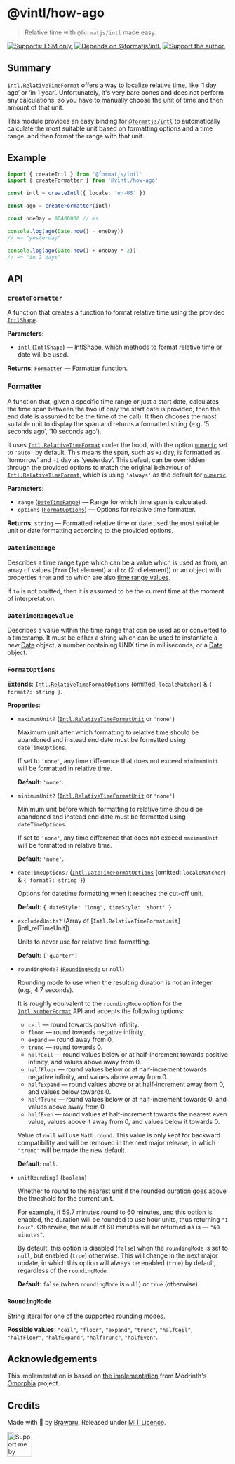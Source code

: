 # **@vintl/how-ago**

> Relative time with `@formatjs/intl` made easy.

[![Supports: ESM only.](https://img.shields.io/static/v1?label=Format&message=ESM%20only&color=blue&style=flat-square)](https://gist.github.com/sindresorhus/a39789f98801d908bbc7ff3ecc99d99c) [![Depends on @formatjs/intl.](https://img.shields.io/static/v1?label=Requires&message=%40formatjs%2Fintl&color=lightgray&style=flat-square)][formatjs_intl] [![Support the author.](https://img.shields.io/static/v1?label=&message=Support+the+author&color=5E8C61&style=flat-square&logo=data%3Aimage%2Fsvg%2Bxml%3Bbase64%2CPHN2ZyB4bWxucz0iaHR0cDovL3d3dy53My5vcmcvMjAwMC9zdmciIHdpZHRoPSIyOCIgaGVpZ2h0PSIyOCIgdmlld0JveD0iMCAwIDI0IDI0IiBmaWxsPSJub25lIiBzdHJva2U9IndoaXRlIiBzdHJva2Utd2lkdGg9IjIiIHN0cm9rZS1saW5lY2FwPSJyb3VuZCIgc3Ryb2tlLWxpbmVqb2luPSJyb3VuZCIgY2xhc3M9Imx1Y2lkZSBsdWNpZGUtaGVhcnQiPjxwYXRoIGQ9Ik0xOSAxNGMxLjQ5LTEuNDYgMy0zLjIxIDMtNS41QTUuNSA1LjUgMCAwIDAgMTYuNSAzYy0xLjc2IDAtMyAuNS00LjUgMi0xLjUtMS41LTIuNzQtMi00LjUtMkE1LjUgNS41IDAgMCAwIDIgOC41YzAgMi4zIDEuNSA0LjA1IDMgNS41bDcgN1oiLz48L3N2Zz4%3D)](https://github.com/Brawaru/Brawaru/blob/main/SUPPORT.md)

## **Summary**

[`Intl.RelativeTimeFormat`] offers a way to localize relative time, like ‘1 day ago‘ or ‘in 1 year’. Unfortunately, it's very bare bones and does not perform any calculations, so you have to manually choose the unit of time and then amount of that unit.

This module provides an easy binding for [`@formatjs/intl`][formatjs_intl] to automatically calculate the most suitable unit based on formatting options and a time range, and then format the range with that unit.

[`Intl.RelativeTimeFormat`]: https://developer.mozilla.org/en-US/docs/Web/JavaScript/Reference/Global_Objects/Intl/RelativeTimeFormat
[formatjs_intl]: https://npm.im/@formatjs/intl

## **Example**

```ts
import { createIntl } from '@formatjs/intl'
import { createFormatter } from '@vintl/how-ago'

const intl = createIntl({ locale: 'en-US' })

const ago = createFormatter(intl)

const oneDay = 86400000 // ms

console.log(ago(Date.now() - oneDay))
// => "yesterday"

console.log(ago(Date.now() + oneDay * 2))
// => "in 2 days"
```

## **API**

### **`createFormatter`**

A function that creates a function to format relative time using the provided [`IntlShape`][intl_shape].

**Parameters**:

- `intl` ([`IntlShape`][intl_shape]) — IntlShape, which methods to format relative time or date will be used.

**Returns**: [`Formatter`](#formatter) — Formatter function.

[intl_shape]: https://formatjs.io/docs/intl/#intlshape

### **Formatter**

A function that, given a specific time range or just a start date, calculates the time span between the two (if only the start date is provided, then the end date is assumed to be the time of the call). It then chooses the most suitable unit to display the span and returns a formatted string (e.g. ‘5 seconds ago’, ‘10 seconds ago’).

It uses [`Intl.RelativeTimeFormat`] under the hood, with the option [`numeric`] set to `'auto'` by default. This means the span, such as `+1` day, is formatted as ‘tomorrow’ and `-1` day as ‘yesterday’. This default can be overridden through the provided options to match the original behaviour of [`Intl.RelativeTimeFormat`], which is using `'always'` as the default for [`numeric`].

[`numeric`]: https://developer.mozilla.org/en-US/docs/Web/JavaScript/Reference/Global_Objects/Intl/RelativeTimeFormat/RelativeTimeFormat#numeric

**Parameters**:

- `range` ([`DateTimeRange`](#datetimerange)) — Range for which time span is calculated.
- `options` ([`FormatOptions`](#formatoptions)) — Options for relative time formatter.

**Returns**: `string` — Formatted relative time or date used the most suitable unit or date formatting according to the provided options.

### **`DateTimeRange`**

Describes a time range type which can be a value which is used as from, an array of values (`from` (1st element) and `to` (2nd element)) or an object with properties `from` and `to` which are also [time range values](#datetimerangevalue).

If `to` is not omitted, then it is assumed to be the current time at the moment of interpretation.

### **`DateTimeRangeValue`**

Describes a value within the time range that can be used as or converted to a timestamp. It must be either a string which can be used to instantiate a new [Date][date_global] object, a number containing UNIX time in milliseconds, or a [Date][date_global] object.

[date_global]: https://developer.mozilla.org/en-US/docs/Web/JavaScript/Reference/Global_Objects/Date

### `FormatOptions`

**Extends**: [`Intl.RelativeTimeFormatOptions`] (omitted: `localeMatcher`) & `{ format?: string }`.

[`Intl.RelativeTimeFormatOptions`]: https://developer.mozilla.org/en-US/docs/Web/JavaScript/Reference/Global_Objects/Intl/RelativeTimeFormat/RelativeTimeFormat#options

**Properties**:

- `maximumUnit?` ([`Intl.RelativeTimeFormatUnit`] or `'none'`)

  Maximum unit after which formatting to relative time should be abandoned and instead end date must be formatted using `dateTimeOptions`.

  If set to `'none'`, any time difference that does not exceed `minimumUnit` will be formatted in relative time.

  **Default**: `'none'`.

- `minimumUnit?` ([`Intl.RelativeTimeFormatUnit`] or `'none'`)

  Minimum unit before which formatting to relative time should be abandoned and instead end date must be formatted using `dateTimeOptions`.

  If set to `'none'`, any time difference that does not exceed `maximumUnit` will be formatted in relative time.

  **Default**: `'none'`.

- `dateTimeOptions?` ([`Intl.DateTimeFormatOptions`] (omitted: `localeMatcher`) & `{ format?: string }`)

  Options for datetime formatting when it reaches the cut-off unit.

  **Default**: `{ dateStyle: 'long', timeStyle: 'short' }`

- `excludedUnits?` (Array of [`Intl.RelativeTimeFormatUnit`][intl_relTimeUnit])

  Units to never use for relative time formatting.

  **Default**: `['quarter']`

- `roundingMode?` ([`RoundingMode`] or `null`)

  Rounding mode to use when the resulting duration is not an integer (e.g., 4.7 seconds).

  It is roughly equivalent to the `roundingMode` option for the [`Intl.NumberFormat`] API and accepts the following options:

  - `ceil` — round towards positive infinity.
  - `floor` — round towards negative infinity.
  - `expand` — round away from 0.
  - `trunc` — round towards 0.
  - `halfCeil` — round values below or at half-increment towards positive infinity, and values above away from 0.
  - `halfFloor` — round values below or at half-increment towards negative infinity, and values above away from 0.
  - `halfExpand` — round values above or at half-increment away from 0, and values below towards 0.
  - `halfTrunc` — round values below or at half-increment towards 0, and values above away from 0.
  - `halfEven` — round values at half-increment towards the nearest even value, values above it away from 0, and values below it towards 0.

  Value of `null` will use `Math.round`. This value is only kept for backward compatibility and will be removed in the next major release, in which `"trunc"` will be made the new default.

  **Default**: `null`.

- `unitRounding?` (`boolean`)

  Whether to round to the nearest unit if the rounded duration goes above the threshold for the current unit.

  For example, if 59.7 minutes round to 60 minutes, and this option is enabled, the duration will be rounded to use hour units, thus returning `"1 hour"`. Otherwise, the result of 60 minutes will be returned as is — `"60 minutes"`.

  By default, this option is disabled (`false`) when the `roundingMode` is set to `null`, but enabled (`true`) otherwise. This will change in the next major update, in which this option will always be enabled (`true`) by default, regardless of the `roundingMode`.

  **Default**: `false` (when `roundingMode` is `null`) or `true` (otherwise).

[`Intl.NumberFormat`]: https://developer.mozilla.org/en-US/docs/Web/JavaScript/Reference/Global_Objects/Intl/NumberFormat
[`Intl.DateTimeFormatOptions`]: https://developer.mozilla.org/en-US/docs/Web/JavaScript/Reference/Global_Objects/Intl/DateTimeFormat/DateTimeFormat#options
[`Intl.RelativeTimeFormatUnit`]: https://developer.mozilla.org/en-US/docs/Web/JavaScript/Reference/Global_Objects/Intl/RelativeTimeFormat/format#unit

### `RoundingMode`

[`RoundingMode`]: #roundingmode

String literal for one of the supported rounding modes.

**Possible values**: `"ceil"`, `"floor"`, `"expand"`, `"trunc"`, `"halfCeil"`, `"halfFloor"`, `"halfExpand"`, `"halfTrunc"`, `"halfEven"`.

## Acknowledgements

This implementation is based on [the implementation][omorphia_impl] from Modrinth's [Omorphia] project.

[Omorphia]: https://github.com/modrinth/omorphia/
[omorphia_impl]: https://github.com/modrinth/omorphia/blob/87251878a582616d65301aa9881b3ac585ace97e/src/utils/ago.ts

## Credits

Made with 💜 by [Brawaru](https://github.com/brawaru). Released under [MIT Licence](./LICENSE).

<a href="https://github.com/Brawaru/Brawaru/blob/main/SUPPORT.md"><img alt="Support me by donating" height="56" src="https://cdn.jsdelivr.net/npm/@intergrav/devins-badges@3/assets/cozy/donate/generic-singular_vector.svg"></a>
